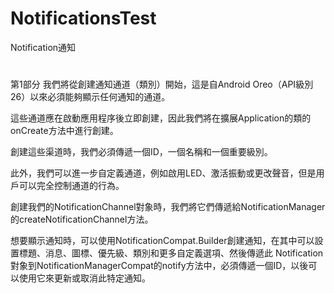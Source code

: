 # NotificationsTest
Notification通知
#
第1部分
我們將從創建通知通道（類別）開始，這是自Android Oreo（API級別26）以來必須能夠顯示任何通知的通道。

這些通道應在啟動應用程序後立即創建，因此我們將在擴展Application的類的onCreate方法中進行創建。

創建這些渠道時，我們必須傳遞一個ID，一個名稱和一個重要級別。

此外，我們可以進一步自定義通道，例如啟用LED、激活振動或更改聲音，但是用戶可以完全控制通道的行為。

創建我們的NotificationChannel對象時，我們將它們傳遞給NotificationManager的createNotificationChannel方法。

想要顯示通知時，可以使用NotificationCompat.Builder創建通知，在其中可以設置標題、消息、圖標、優先級、類別和更多自定義選項、然後傳遞此
Notification對象到NotificationManagerCompat的notify方法中，必須傳遞一個ID，以後可以使用它來更新或取消此特定通知。
#
